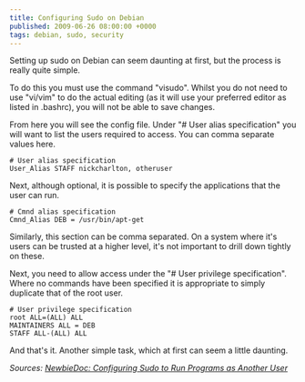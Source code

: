 ```yaml
---
title: Configuring Sudo on Debian
published: 2009-06-26 08:00:00 +0000
tags: debian, sudo, security
---
```


Setting up sudo on Debian can seem daunting at first, but the process is really quite simple.

To do this you must use the command "visudo". Whilst you do not need to use "vi/vim" to do the actual editing (as it will use your preferred editor as listed in .bashrc), you will not be able to save changes.

From here you will see the config file. Under "# User alias specification" you will want to list the users required to access. You can comma separate values here.

	# User alias specification
	User_Alias STAFF nickcharlton, otheruser

Next, although optional, it is possible to specify the applications that the user can run.

	# Cmnd alias specification
	Cmnd_Alias DEB = /usr/bin/apt-get

Similarly, this section can be comma separated. On a system where it's users can be trusted at a higher level, it's not important to drill down tightly on these.

Next, you need to allow access under the "# User privilege specification". Where no commands have been specified it is appropriate to simply duplicate that of the root user.

	# User privilege specification
	root ALL=(ALL) ALL
	MAINTAINERS ALL = DEB
	STAFF ALL-(ALL) ALL

And that's it. Another simple task, which at first can seem a little daunting.

_Sources: [NewbieDoc: Configuring Sudo to Run Programs as Another User](http://newbiedoc.berlios.de/wiki/How_to_configure_Sudo_to_run_programs_as_a_different_user)_

